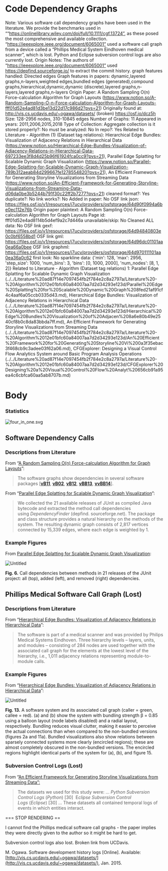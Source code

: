 # Code Dependency Graphs

Note: Various software call dependency graphs have been used in the literature. We provide the benchmarks used in ““https://onlinelibrary.wiley.com/doi/full/10.1111/cgf.13724”, as these posed the most comprehensive and available collection. 
 “https://ieeexplore.ieee.org/document/6065001” used a software call graph from a device called a “Phillips Medical System Eindhoven medical scanner”, which is lost. Python and Eclipse subversion control logs are also currently lost.
Origin Notes: The authors of “https://ieeexplore.ieee.org/document/6065001” used https://depfind.sourceforge.io/ to extract the commit history.
graph features handled: Directed edges
Graph features in papers: dynamic,layered graphs,n-layers,weighted edges,bundled edges (generated),compound graphs,hierarchical,dynamic,dynamic (discrete),layered graphs,n-layers,layered graphs,n-layers
Origin Paper: A Random Sampling O(n) Force-calculation Algorithm for Graph Layouts (https://www.notion.so/A-Random-Sampling-O-n-Force-calculation-Algorithm-for-Graph-Layouts-fff01d52e4ad81d3be13d22d17c986d2?pvs=21)
Originally found at: http://vis.cs.ucdavis.edu/~ogawa/datasets/ (broken)
https://osf.io/dcz5h 
Size: 128-2956 nodes, 310-10845 edges
Number of Graphs: 11
Appeared in years: 2011,2006,2015,2018
Type of Collection: Aggregate collection
is it stored properly?: No
must be analyzed: No
In repo?: Yes
Related to Literature - Algorithm (1) (Dataset tag relations): Hierarchical Edge Bundles: Visualization of Adjacency Relations in Hierarchical Data (https://www.notion.so/Hierarchical-Edge-Bundles-Visualization-of-Adjacency-Relations-in-Hierarchical-Data-697233ee3f8d4d25b96f61924fca0cc9?pvs=21), Parallel Edge Splatting for Scalable Dynamic Graph Visualization (https://www.notion.so/Parallel-Edge-Splatting-for-Scalable-Dynamic-Graph-Visualization-789b312aeab84d299667fe1278554820?pvs=21), An Efficient Framework for Generating Storyline Visualizations from Streaming Data (https://www.notion.so/An-Efficient-Framework-for-Generating-Storyline-Visualizations-from-Streaming-Data-d06da0be3b5244b791f30c22ff2b7277?pvs=21)
cleaned format?: Yes
duplicate?: No
link works?: No
Added in paper: No
OSF link json: https://files.osf.io/v1/resources/j7ucv/providers/osfstorage/64d90f0994a6be0ec112e76b
Origin paper plaintext: A Random Sampling O(n) Force-calculation Algorithm for Graph Layouts
Page id: fff01d52e4ad8114b5d4ef9a2c7d446a
unavailable/skip: No
Cleaned ALL data: No
OSF link gexf: https://files.osf.io/v1/resources/j7ucv/providers/osfstorage/64d94840803e0c0bf6558bd1
OSF link gml: https://files.osf.io/v1/resources/j7ucv/providers/osfstorage/64d96dc01101aa0ea66a0bee
OSF link graphml: https://files.osf.io/v1/resources/j7ucv/providers/osfstorage/64d970111101aa0ea36a0c62
first look: No
sparkline data: {'min': 128, 'max': 2956, 'step_size': 1000, 'num_bins': 3, 'bins': [0, 1000, 2000], 'num_nodes': [8, 1, 2]}
Related to Literature - Algorithm (Dataset tag relations) 1: Parallel Edge Splatting for Scalable Dynamic Graph Visualization (../../Literature%20ad87f14e7097454fb2f784e2c8a2797a/Literature%20-%20Algorithm%2012e01bfc60a84007aa7d2d34293e123d/Parallel%20Edge%20Splatting%20for%20Scalable%20Dynamic%20Graph%208fed21af91cf4c4aaf6a05ccb0335d43.md), Hierarchical Edge Bundles: Visualization of Adjacency Relations in Hierarchical Data (../../Literature%20ad87f14e7097454fb2f784e2c8a2797a/Literature%20-%20Algorithm%2012e01bfc60a84007aa7d2d34293e123d/Hierarchical%20Edge%20Bundles%20Visualization%20of%20Adjacen%208a6e80b49e2540cf8b0c8da83bbda7ff.md), An Efficient Framework for Generating Storyline Visualizations from Streaming Data (../../Literature%20ad87f14e7097454fb2f784e2c8a2797a/Literature%20-%20Algorithm%2012e01bfc60a84007aa7d2d34293e123d/An%20Efficient%20Framework%20for%20Generating%20Storyline%20Vi%200a3f35ebac3f468cb9c3adee03f62a06.md), CFGExplorer: Designing a Visual Control Flow Analytics System around Basic Program Analysis Operations (../../Literature%20ad87f14e7097454fb2f784e2c8a2797a/Literature%20-%20Algorithm%2012e01bfc60a84007aa7d2d34293e123d/CFGExplorer%20Designing%20a%20Visual%20Control%20Flow%20Analyt%20656cb91a95ea4c6cbfca60aa5ab8707b.md)

# Body

### Statistics

![four_in_one.svg](../../../Benchmark%20datasets%2064e0439269f9497799025562a4087ce1/Code%20Dependency%20Graphs%203b6beec0413c486184cee398056e6c87/four_in_one.svg)

## Software Dependency Calls

### Descriptions from Literature

From “[A Random Sampling O(n) Force-calculation Algorithm for Graph Layouts](https://onlinelibrary.wiley.com/doi/full/10.1111/cgf.13724)”:

> The software graphs show dependencies in several software packages [[**vB11**](https://onlinelibrary.wiley.com/doi/full/10.1111/cgf.13724#cgf13724-bib-0076), [**vB02**](https://onlinelibrary.wiley.com/doi/full/10.1111/cgf.13724#cgf13724-bib-0075), [**vB12**](https://onlinelibrary.wiley.com/doi/full/10.1111/cgf.13724#cgf13724-bib-0077), [**vBB13**](https://onlinelibrary.wiley.com/doi/full/10.1111/cgf.13724#cgf13724-bib-0078), [**vvBB14**](https://onlinelibrary.wiley.com/doi/full/10.1111/cgf.13724#cgf13724-bib-0082)].
> 

From “[Parallel Edge Splatting for Scalable Dynamic Graph Visualization](https://ieeexplore.ieee.org/document/6065001)”:

> We collected the 21 available releases of JUnit as compiled Java bytecode and extracted the method call dependencies using *DependencyFinder* (depfind. sourceforge.net). The package and class structure provides a natural hierarchy on the methods of the system. The resulting dynamic graph consists of 2,817 vertices connected by 15,339 edges, where each edge is weighted by 1.
> 

### Example Figures

From [Parallel Edge Splatting for Scalable Dynamic Graph Visualization](https://ieeexplore.ieee.org/document/6065001):

![Untitled](../../../Benchmark%20datasets%2064e0439269f9497799025562a4087ce1/Code%20Dependency%20Graphs%203b6beec0413c486184cee398056e6c87/Untitled.png)

**Fig. 6.** Call dependencies between methods in 21 releases of the JUnit project: all (top), added (left), and removed (right) dependencies.

## Phillips Medical Software Call Graph (Lost)

### Descriptions from Literature

From “[Hierarchical Edge Bundles: Visualization of Adjacency Relations in Hierarchical Data](https://ieeexplore.ieee.org/document/4015425)”:

> The software is part of a medical scanner and was provided by Philips Medical Systems Eindhoven. Three hierarchy levels – layers, units, and modules – consisting of 284 nodes are used together with the associated call graph for the elements at the lowest level of the hierarchy, i.e., 1,011 adjacency relations representing module-to-module calls.
> 

### Example Figures

From “[Hierarchical Edge Bundles: Visualization of Adjacency Relations in Hierarchical Data](https://ieeexplore.ieee.org/document/4015425)”:

![Untitled](../../../Benchmark%20datasets%2064e0439269f9497799025562a4087ce1/Code%20Dependency%20Graphs%203b6beec0413c486184cee398056e6c87/Untitled%201.png)

**Fig. 13.** A software system and its associated call graph (caller = green, callee = red). (a) and (b) show the system with bundling strength β = 0.85 using a balloon layout (node labels disabled) and a radial layout, respectively. Bundling reduces visual clutter, making it easier to perceive the actual connections than when compared to the non-bundled versions (figures 2a and 11a). Bundled visualizations also show relations between sparsely connected systems more clearly (encircled regions); these are almost completely obscured in the non-bundled versions. The encircled regions highlight identical parts of the system for (a), (b), and figure 15.

### Subversion Control Logs (Lost)

From “[An Efficient Framework for Generating Storyline Visualizations from Streaming Data”:](https://ieeexplore.ieee.org/document/7015617)

> The datasets we used for this study were:
…
*Python Subversion Control Logs* (*Python*) [30] 
E*clipse Subversion Control Logs* (*Eclipse*) [30]
…
These datasets all contained temporal logs of events in which entities interact.
> 

=== STOP RENDERING ==

I cannot find the Phillips medical software call graphs - the paper implies they were directly given to the author so it might be hard to get. 

Subversion control logs also lost. Broken link from UCDavis. 

M. Ogawa. Software development history logs [Online]. Available:
[http://vis.cs.ucdavis.edu/~ogawa/datasets/](http://vis.cs.ucdavis.edu/~ogawa/datasets/), Jan. 2015.